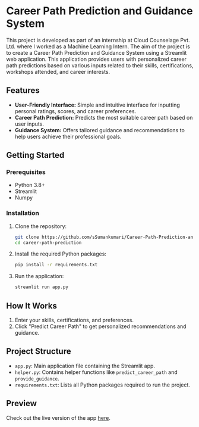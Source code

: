 # Career Path Prediction and Guidance System

This project is developed as part of an internship at Cloud Counselage Pvt. Ltd. where I worked as a Machine Learning Intern. The aim of the project is to create a Career Path Prediction and Guidance System using a Streamlit web application. This application provides users with personalized career path predictions based on various inputs related to their skills, certifications, workshops attended, and career interests.

## Features

- **User-Friendly Interface:** Simple and intuitive interface for inputting personal ratings, scores, and career preferences.
- **Career Path Prediction:** Predicts the most suitable career path based on user inputs.
- **Guidance System:** Offers tailored guidance and recommendations to help users achieve their professional goals.

## Getting Started

### Prerequisites

- Python 3.8+
- Streamlit
- Numpy

### Installation

1. Clone the repository:
    ```bash
    git clone https://github.com/sSumankumari/Career-Path-Prediction-and-Guidance-System.git
    cd career-path-prediction
    ```

2. Install the required Python packages:
    ```bash
    pip install -r requirements.txt
    ```

3. Run the application:
    ```bash
    streamlit run app.py
    ```

## How It Works

1. Enter your skills, certifications, and preferences.
2. Click "Predict Career Path" to get personalized recommendations and guidance.

## Project Structure

- `app.py`: Main application file containing the Streamlit app.
- `helper.py`: Contains helper functions like `predict_career_path` and `provide_guidance`.
- `requirements.txt`: Lists all Python packages required to run the project.

## Preview

Check out the live version of the app [here](https://career-predictor.streamlit.app/).

